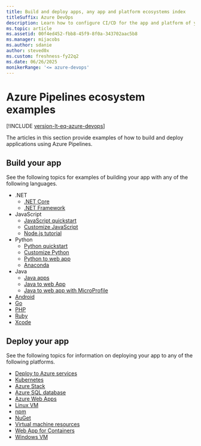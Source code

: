 ```yaml
---
title: Build and deploy apps, any app and platform ecosystems index
titleSuffix: Azure DevOps
description: Learn how to configure CI/CD for the app and platform of your choice using Azure Pipelines.  
ms.topic: article
ms.assetid: 00f4ed452-fbb8-45f9-8f0a-343702aac5b8  
ms.manager: mijacobs 
ms.author: sdanie
author: steved0x
ms.custom: freshness-fy22q2
ms.date: 06/26/2025
monikerRange: '<= azure-devops'
---
```


# Azure Pipelines ecosystem examples

[!INCLUDE [version-lt-eq-azure-devops](../../includes/version-lt-eq-azure-devops.md)]

The articles in this section provide examples of how to build and deploy applications using Azure Pipelines.

## Build your app

See the following topics for examples of building your app with any of the following languages.

- .NET
    - [.NET Core](ecosystems/dotnet-core.md)
    - [.NET Framework](apps/aspnet/build-aspnet-4.md)
- JavaScript
    - [JavaScript quickstart](ecosystems/javascript.md)
    - [Customize JavaScript](ecosystems/customize-javascript.md)
    - [Node.js tutorial](ecosystems/nodejs-tutorial.md)
- Python
    - [Python quickstart](ecosystems/python.md)
    - [Customize Python](ecosystems/customize-python.md)
    - [Python to web app](ecosystems/python-webapp.md)
    - [Anaconda](ecosystems/anaconda.md)
- Java
    - [Java apps](ecosystems/java.md)
    - [Java to web App](ecosystems/java-webapp.md)
    - [Java to web app with MicroProfile](/azure/java/microprofile/cicd-microprofile)
- [Android](ecosystems/android.md)
- [Go](ecosystems/go.md)
- [PHP](ecosystems/php.md)
- [Ruby](ecosystems/ruby.md)
- [Xcode](ecosystems/xcode.md)

## Deploy your app

See the following topics for information on deploying your app to any of the following platforms.

- [Deploy to Azure services](../overview-azure.md)
- [Kubernetes](./kubernetes/deploy.md)
- [Azure Stack](../targets/azure-stack.md)
- [Azure SQL database](../targets/azure-sqldb.md)
- [Azure Web Apps](../targets/webapp.md)
- [Linux VM](/azure/devops/pipelines/apps/cd/deploy-linuxvm-deploygroups)
- [npm](../artifacts/npm.md)
- [NuGet](../artifacts/nuget.md)
- [Virtual machine resources](../process/environments-virtual-machines.md)
- [Web App for Containers](../apps/cd/deploy-docker-webapp.md)
- [Windows VM](../apps/cd/deploy-webdeploy-iis-deploygroups.md)
